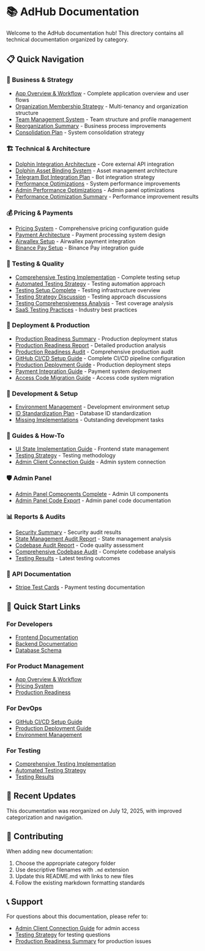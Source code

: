 # 📚 AdHub Documentation

Welcome to the AdHub documentation hub! This directory contains all technical documentation organized by category.

## 📋 Quick Navigation

### 🏢 Business & Strategy
- [App Overview & Workflow](./business/APP_OVERVIEW_AND_WORKFLOW.md) - Complete application overview and user flows
- [Organization Membership Strategy](./business/ORGANIZATION_MEMBERSHIP_STRATEGY.md) - Multi-tenancy and organization structure
- [Team Management System](./business/TEAM_MANAGEMENT_SYSTEM.md) - Team structure and profile management
- [Reorganization Summary](./business/REORGANIZATION_SUMMARY.md) - Business process improvements
- [Consolidation Plan](./business/CONSOLIDATION_PLAN.md) - System consolidation strategy

### 🏗️ Technical & Architecture
- [Dolphin Integration Architecture](./architecture/DOLPHIN_INTEGRATION_ARCHITECTURE.md) - Core external API integration
- [Dolphin Asset Binding System](./technical/DOLPHIN_ASSET_BINDING_SYSTEM.md) - Asset management architecture
- [Telegram Bot Integration Plan](./technical/TELEGRAM_BOT_INTEGRATION_PLAN.md) - Bot integration strategy
- [Performance Optimizations](./technical/PERFORMANCE_OPTIMIZATIONS.md) - System performance improvements
- [Admin Performance Optimizations](./technical/ADMIN_PERFORMANCE_OPTIMIZATIONS.md) - Admin panel optimizations
- [Performance Optimization Summary](./technical/PERFORMANCE_OPTIMIZATION_SUMMARY.md) - Performance improvement results

### 💰 Pricing & Payments
- [Pricing System](./pricing/PRICING_SYSTEM.md) - Comprehensive pricing configuration guide
- [Payment Architecture](./pricing/PAYMENT_ARCHITECTURE.md) - Payment processing system design
- [Airwallex Setup](./pricing/AIRWALLEX_SETUP.md) - Airwallex payment integration
- [Binance Pay Setup](./pricing/BINANCE_PAY_SETUP.md) - Binance Pay integration guide

### 🧪 Testing & Quality
- [Comprehensive Testing Implementation](./testing/COMPREHENSIVE_TESTING_IMPLEMENTATION.md) - Complete testing setup
- [Automated Testing Strategy](./testing/AUTOMATED_TESTING_STRATEGY.md) - Testing automation approach
- [Testing Setup Complete](./testing/TESTING_SETUP_COMPLETE.md) - Testing infrastructure overview
- [Testing Strategy Discussion](./testing/TESTING_STRATEGY_DISCUSSION.md) - Testing approach discussions
- [Testing Comprehensiveness Analysis](./testing/TESTING_COMPREHENSIVENESS_ANALYSIS.md) - Test coverage analysis
- [SaaS Testing Practices](./testing/SAAS_TESTING_PRACTICES.md) - Industry best practices

### 🚀 Deployment & Production
- [Production Readiness Summary](./deployment/PRODUCTION_READINESS_SUMMARY.md) - Production deployment status
- [Production Readiness Report](./deployment/PRODUCTION_READINESS_REPORT.md) - Detailed production analysis
- [Production Readiness Audit](./deployment/PRODUCTION_READINESS_AUDIT.md) - Comprehensive production audit
- [GitHub CI/CD Setup Guide](./deployment/GITHUB_CICD_SETUP_GUIDE.md) - Complete CI/CD pipeline configuration
- [Production Deployment Guide](./deployment/PRODUCTION_DEPLOYMENT_GUIDE.md) - Production deployment steps
- [Payment Integration Guide](./deployment/PAYMENT_INTEGRATION_GUIDE.md) - Payment system deployment
- [Access Code Migration Guide](./deployment/ACCESS_CODE_MIGRATION_GUIDE.md) - Access code system migration

### 🔧 Development & Setup
- [Environment Management](./development/ENVIRONMENT_MANAGEMENT.md) - Development environment setup
- [ID Standardization Plan](./development/ID_STANDARDIZATION_PLAN.md) - Database ID standardization
- [Missing Implementations](./development/MISSING_IMPLEMENTATIONS.md) - Outstanding development tasks

### 📖 Guides & How-To
- [UI State Implementation Guide](./guides/UI_STATE_IMPLEMENTATION_GUIDE.md) - Frontend state management
- [Testing Strategy](./guides/TESTING_STRATEGY.md) - Testing methodology
- [Admin Client Connection Guide](./guides/ADMIN_CLIENT_CONNECTION_GUIDE.md) - Admin system connection

### 🛡️ Admin Panel
- [Admin Panel Components Complete](./admin/ADMIN_PANEL_COMPONENTS_COMPLETE.md) - Admin UI components
- [Admin Panel Code Export](./admin/ADMIN_PANEL_CODE_EXPORT.md) - Admin panel code documentation

### 📊 Reports & Audits
- [Security Summary](./reports/SECURITY_SUMMARY.md) - Security audit results
- [State Management Audit Report](./reports/STATE_MANAGEMENT_AUDIT_REPORT.md) - State management analysis
- [Codebase Audit Report](./reports/CODEBASE_AUDIT_REPORT.md) - Code quality assessment
- [Comprehensive Codebase Audit](./reports/COMPREHENSIVE_CODEBASE_AUDIT.md) - Complete codebase analysis
- [Testing Results](./reports/TODAYS_TESTING_RESULTS.md) - Latest testing outcomes

### 🔌 API Documentation
- [Stripe Test Cards](./api/STRIPE_TEST_CARDS.md) - Payment testing documentation

## 🎯 Quick Start Links

### For Developers
- [Frontend Documentation](../frontend/README.md)
- [Backend Documentation](../backend/README.md)
- [Database Schema](../supabase/migrations/)

### For Product Management
- [App Overview & Workflow](./business/APP_OVERVIEW_AND_WORKFLOW.md)
- [Pricing System](./pricing/PRICING_SYSTEM.md)
- [Production Readiness](./deployment/PRODUCTION_READINESS_SUMMARY.md)

### For DevOps
- [GitHub CI/CD Setup Guide](./deployment/GITHUB_CICD_SETUP_GUIDE.md)
- [Production Deployment Guide](./deployment/PRODUCTION_DEPLOYMENT_GUIDE.md)
- [Environment Management](./development/ENVIRONMENT_MANAGEMENT.md)

### For Testing
- [Comprehensive Testing Implementation](./testing/COMPREHENSIVE_TESTING_IMPLEMENTATION.md)
- [Automated Testing Strategy](./testing/AUTOMATED_TESTING_STRATEGY.md)
- [Testing Results](./reports/TODAYS_TESTING_RESULTS.md)

## 📅 Recent Updates

This documentation was reorganized on July 12, 2025, with improved categorization and navigation.

## 🔄 Contributing

When adding new documentation:
1. Choose the appropriate category folder
2. Use descriptive filenames with `.md` extension
3. Update this README.md with links to new files
4. Follow the existing markdown formatting standards

## 📞 Support

For questions about this documentation, please refer to:
- [Admin Client Connection Guide](./guides/ADMIN_CLIENT_CONNECTION_GUIDE.md) for admin access
- [Testing Strategy](./guides/TESTING_STRATEGY.md) for testing questions
- [Production Readiness Summary](./deployment/PRODUCTION_READINESS_SUMMARY.md) for production issues
